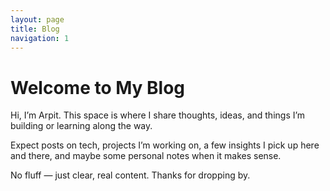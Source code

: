 ```yaml
---
layout: page
title: Blog
navigation: 1
---
```


<h1>Welcome to My Blog</h1>
<p>Hi, I’m Arpit. This space is where I share thoughts, ideas, and things I’m building or learning along the way.</p>

<p>Expect posts on tech, projects I’m working on, a few insights I pick up here and there, and maybe some personal notes when it makes sense.</p>

<p>No fluff — just clear, real content. Thanks for dropping by.</p>

